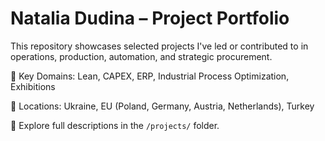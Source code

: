 # Natalia Dudina – Project Portfolio

This repository showcases selected projects I've led or contributed to in operations, production, automation, and strategic procurement.

🔧 Key Domains: Lean, CAPEX, ERP, Industrial Process Optimization, Exhibitions

📍 Locations: Ukraine, EU (Poland, Germany, Austria, Netherlands), Turkey

📁 Explore full descriptions in the `/projects/` folder.
